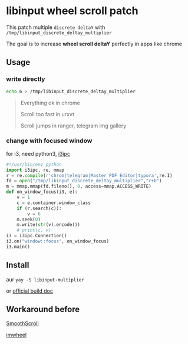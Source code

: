 # libinput wheel scroll patch
This patch multiple `discrete deltaY` with `/tmp/libinput_discrete_deltay_multiplier`

The goal is to increase **wheel scroll deltaY** perfectly in apps like chrome

## Usage
### write directly
```sh
echo 6 > /tmp/libinput_discrete_deltay_multiplier
```
> Everything ok in chrome
>
> Scroll too fast in urxvt
>
> Scroll jumps in ranger, telegram img gallery

### change with focused window

for i3, need python3, [i3ipc](https://github.com/acrisci/i3ipc-python)
```python
#!/usr/bin/env python
import i3ipc, re, mmap
r = re.compile(r'chrom|telegram|Master PDF Editor|typora',re.I)
fd = open("/tmp/libinput_discrete_deltay_multiplier","r+b")
m = mmap.mmap(fd.fileno(), 0, access=mmap.ACCESS_WRITE)
def on_window_focus(i3, e):
    v = 1
    c = e.container.window_class
    if (r.search(c)):
        v = 6
    m.seek(0)
    m.write(str(v).encode())
    # print(c, v)
i3 = i3ipc.Connection()
i3.on("window::focus", on_window_focus)
i3.main()
```

## Install

aur `yay -S libinput-multiplier`

or [official build doc](https://wayland.freedesktop.org/libinput/doc/latest/building.html)

##  Workaround before

[SmoothScroll](https://chrome.google.com/webstore/detail/smoothscroll/nbokbjkabcmbfdlbddjidfmibcpneigj)

[imwheel](http://imwheel.sourceforge.net/)